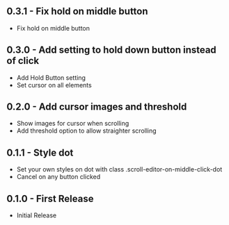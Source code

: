 <!-- lint disable first-heading-level list-item-indent -->

## 0.3.1 - Fix hold on middle button
- Fix hold on middle button

## 0.3.0 - Add setting to hold down button instead of click
- Add Hold Button setting
- Set cursor on all elements

## 0.2.0 - Add cursor images and threshold
- Show images for cursor when scrolling
- Add threshold option to allow straighter scrolling

## 0.1.1 - Style dot
- Set your own styles on dot with class .scroll-editor-on-middle-click-dot
- Cancel on any button clicked

## 0.1.0 - First Release
- Initial Release
